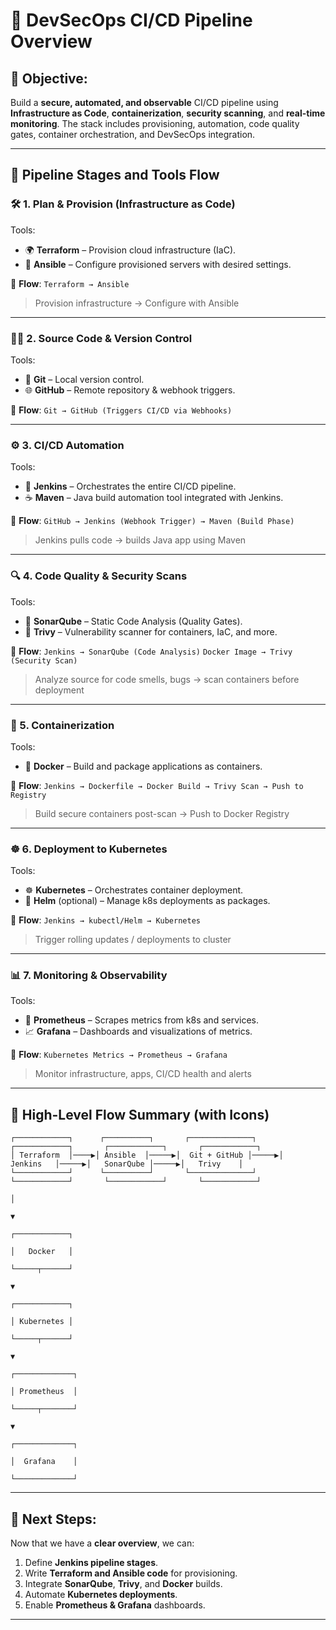 # 🚀 DevSecOps CI/CD Pipeline Overview

## 🎯 Objective:

Build a **secure, automated, and observable** CI/CD pipeline using **Infrastructure as Code**, **containerization**, **security scanning**, and **real-time monitoring**. The stack includes provisioning, automation, code quality gates, container orchestration, and DevSecOps integration.

---

## 🧭 Pipeline Stages and Tools Flow

### 🛠️ 1. **Plan & Provision (Infrastructure as Code)**

Tools:

* 🌍 **Terraform** – Provision cloud infrastructure (IaC).
* 🤖 **Ansible** – Configure provisioned servers with desired settings.

🔁 **Flow**:
`Terraform → Ansible`

> Provision infrastructure → Configure with Ansible

---

### 🧑‍💻 2. **Source Code & Version Control**

Tools:

* 🔧 **Git** – Local version control.
* 🌐 **GitHub** – Remote repository & webhook triggers.

🔁 **Flow**:
`Git → GitHub (Triggers CI/CD via Webhooks)`

---

### ⚙️ 3. **CI/CD Automation**

Tools:

* 🧪 **Jenkins** – Orchestrates the entire CI/CD pipeline.
* ☕ **Maven** – Java build automation tool integrated with Jenkins.

🔁 **Flow**:
`GitHub → Jenkins (Webhook Trigger) → Maven (Build Phase)`

> Jenkins pulls code → builds Java app using Maven

---

### 🔍 4. **Code Quality & Security Scans**

Tools:

* 🔎 **SonarQube** – Static Code Analysis (Quality Gates).
* 🐳 **Trivy** – Vulnerability scanner for containers, IaC, and more.

🔁 **Flow**:
`Jenkins → SonarQube (Code Analysis)`
`Docker Image → Trivy (Security Scan)`

> Analyze source for code smells, bugs → scan containers before deployment

---

### 🐳 5. **Containerization**

Tools:

* 🐳 **Docker** – Build and package applications as containers.

🔁 **Flow**:
`Jenkins → Dockerfile → Docker Build → Trivy Scan → Push to Registry`

> Build secure containers post-scan → Push to Docker Registry

---

### ☸️ 6. **Deployment to Kubernetes**

Tools:

* ☸️ **Kubernetes** – Orchestrates container deployment.
* 📜 **Helm** (optional) – Manage k8s deployments as packages.

🔁 **Flow**:
`Jenkins → kubectl/Helm → Kubernetes`

> Trigger rolling updates / deployments to cluster

---

### 📊 7. **Monitoring & Observability**

Tools:

* 📡 **Prometheus** – Scrapes metrics from k8s and services.
* 📈 **Grafana** – Dashboards and visualizations of metrics.

🔁 **Flow**:
`Kubernetes Metrics → Prometheus → Grafana`

> Monitor infrastructure, apps, CI/CD health and alerts

---

## 🧩 High-Level Flow Summary (with Icons)

```text
┌────────────┐      ┌──────────┐       ┌──────────────┐       ┌────────────┐       ┌────────────┐       ┌────────────┐
│ Terraform  │────▶│ Ansible  │─────▶│  Git + GitHub │─────▶│   Jenkins   │─────▶│   SonarQube │─────▶│   Trivy    │
└────────────┘      └──────────┘       └──────────────┘       └────────────┘       └────────────┘       └────────────┘
                                                                                          │
                                                                                          ▼
                                                                                  ┌────────────┐
                                                                                  │   Docker   │
                                                                                  └─────┬──────┘
                                                                                        ▼
                                                                                  ┌────────────┐
                                                                                  │ Kubernetes │
                                                                                  └─────┬──────┘
                                                                                        ▼
                                                                                 ┌─────────────┐
                                                                                 │ Prometheus  │
                                                                                 └─────┬───────┘
                                                                                       ▼
                                                                                 ┌─────────────┐
                                                                                 │  Grafana    │
                                                                                 └─────────────┘
```

---

## 🧠 Next Steps:

Now that we have a **clear overview**, we can:

1. Define **Jenkins pipeline stages**.
2. Write **Terraform and Ansible code** for provisioning.
3. Integrate **SonarQube**, **Trivy**, and **Docker** builds.
4. Automate **Kubernetes deployments**.
5. Enable **Prometheus & Grafana** dashboards.

---
